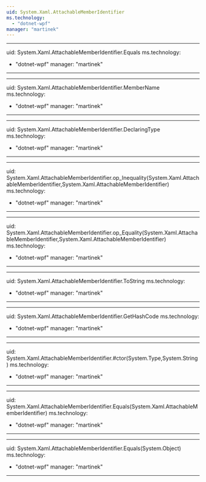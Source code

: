 ```yaml
---
uid: System.Xaml.AttachableMemberIdentifier
ms.technology: 
  - "dotnet-wpf"
manager: "martinek"
---
```


---
uid: System.Xaml.AttachableMemberIdentifier.Equals
ms.technology: 
  - "dotnet-wpf"
manager: "martinek"
---

---
uid: System.Xaml.AttachableMemberIdentifier.MemberName
ms.technology: 
  - "dotnet-wpf"
manager: "martinek"
---

---
uid: System.Xaml.AttachableMemberIdentifier.DeclaringType
ms.technology: 
  - "dotnet-wpf"
manager: "martinek"
---

---
uid: System.Xaml.AttachableMemberIdentifier.op_Inequality(System.Xaml.AttachableMemberIdentifier,System.Xaml.AttachableMemberIdentifier)
ms.technology: 
  - "dotnet-wpf"
manager: "martinek"
---

---
uid: System.Xaml.AttachableMemberIdentifier.op_Equality(System.Xaml.AttachableMemberIdentifier,System.Xaml.AttachableMemberIdentifier)
ms.technology: 
  - "dotnet-wpf"
manager: "martinek"
---

---
uid: System.Xaml.AttachableMemberIdentifier.ToString
ms.technology: 
  - "dotnet-wpf"
manager: "martinek"
---

---
uid: System.Xaml.AttachableMemberIdentifier.GetHashCode
ms.technology: 
  - "dotnet-wpf"
manager: "martinek"
---

---
uid: System.Xaml.AttachableMemberIdentifier.#ctor(System.Type,System.String)
ms.technology: 
  - "dotnet-wpf"
manager: "martinek"
---

---
uid: System.Xaml.AttachableMemberIdentifier.Equals(System.Xaml.AttachableMemberIdentifier)
ms.technology: 
  - "dotnet-wpf"
manager: "martinek"
---

---
uid: System.Xaml.AttachableMemberIdentifier.Equals(System.Object)
ms.technology: 
  - "dotnet-wpf"
manager: "martinek"
---
